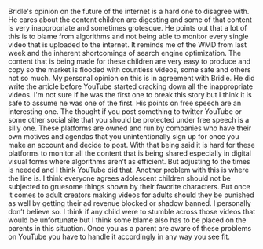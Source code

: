Bridle's opinion on the future of the internet is a hard one to disagree with. He cares about the content children are digesting and some of that content is very inappropriate and sometimes grotesque. He points out that a lot of this is to blame from algorithms and not being able to monitor every single video that is uploaded to the internet. It reminds me of the WMD from last week and the inherent shortcomings of search engine optimization. The content that is being made for these children are very easy to produce and copy so the market is flooded with countless videos, some safe and others not so much. 
My personal opinion on this is in agreement with Bridle. He did write the article before YouTube started cracking down all the inappropriate videos. I'm not sure if he was the first one to break this story but I think it is safe to assume he was one of the first. His points on free speech are an interesting one. The thought if you post something to twitter YouTube or some other social site that you should be protected under free speech is a silly one. These platforms are owned and run by companies who have their own motives and agendas that you unintentionally sign up for once you make an account and decide to post. With that being said it is hard for these platforms to monitor all the content that is being shared especially in digital visual forms where algorithms aren’t as efficient. But adjusting to the times is needed and I think YouTube did that. Another problem with this is where the line is. I think everyone agrees adolescent children should not be subjected to gruesome things shown by their favorite characters. But once it comes to adult creators making videos for adults should they be punished as well by getting their ad revenue blocked or shadow banned. I personally don’t believe so. I think if any child were to stumble across those videos that would be unfortunate but I think some blame also has to be placed on the parents in this situation. Once you as a parent are aware of these problems on YouTube you have to handle it accordingly in any way you see fit. 
